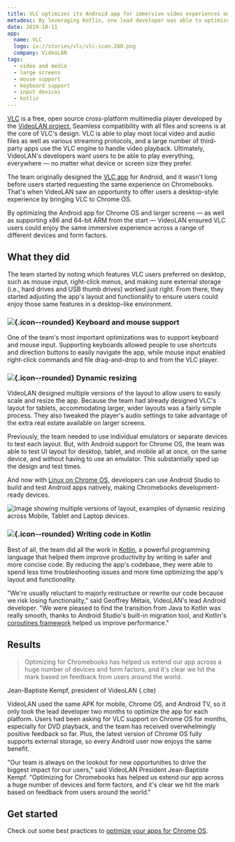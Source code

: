 ```yaml
---
title: VLC optimizes its Android app for immersive video experiences on larger screens
metadesc: By leveraging Kotlin, one lead developer was able to optimize their Android app for Chrome OS and Android TV in only two months, delighting their users.
date: 2019-10-11
app:
  name: VLC
  logo: ix://stories/vlc/vlc-icon.240.png
  company: VideoLAN
tags:
  - video and media
  - large screens
  - mouse support
  - keyboard support
  - input devices
  - kotlin
---
```


[VLC](https://www.videolan.org/vlc/index.html) is a free, open source cross-platform multimedia player developed by the [VideoLAN project.](https://www.videolan.org/) Seamless compatibility with all files and screens is at the core of VLC's design. VLC is able to play most local video and audio files as well as various streaming protocols, and a large number of third-party apps use the VLC engine to handle video playback. Ultimately, VideoLAN's developers want users to be able to play everything, everywhere — no matter what device or screen size they prefer.

The team originally designed the [VLC app](https://play.google.com/store/apps/details?id=org.videolan.vlc) for Android, and it wasn't long before users started requesting the same experience on Chromebooks. That's when VideoLAN saw an opportunity to offer users a desktop-style experience by bringing VLC to Chrome OS.

By optimizing the Android app for Chrome OS and larger screens — as well as supporting x86 and 64-bit ARM from the start — VideoLAN ensured VLC users could enjoy the same immersive experience across a range of different devices and form factors.

## What they did

The team started by noting which features VLC users preferred on desktop, such as mouse input, right-click menus, and making sure external storage (i.e., hard drives and USB thumb drives) worked just right. From there, they started adjusting the app's layout and functionality to ensure users could enjoy those same features in a desktop-like environment.

### ![](ix://icons/keyboard.png){.icon--rounded} Keyboard and mouse support

One of the team's most important optimizations was to support keyboard and mouse input. Supporting keyboards allowed people to use shortcuts and direction buttons to easily navigate the app, while mouse input enabled right-click commands and file drag-and-drop to and from the VLC player.

### ![](ix://icons/aspect_ratio.png){.icon--rounded} Dynamic resizing

VideoLAN designed multiple versions of the layout to allow users to easily scale and resize the app. Because the team had already designed VLC's layout for tablets, accommodating larger, wider layouts was a fairly simple process. They also tweaked the player's audio settings to take advantage of the extra real estate available on larger screens.

Previously, the team needed to use individual emulators or separate devices to test each layout. But, with Android support for Chrome OS, the team was able to test UI layout for desktop, tablet, and mobile all at once, on the same device, and without having to use an emulator. This substantially sped up the design and test times.

And now with [Linux on Chrome OS](/{{locale.code}}/linux), developers can use Android Studio to build and test Android apps natively, making Chromebooks development-ready devices.

![Image showing multiple versions of layout, examples of dynamic resizing across Mobile, Tablet and Laptop devices.](ix://stories/vlc/vlc-1.1500.png)

### ![](ix://icons/code.png){.icon--rounded} Writing code in Kotlin

Best of all, the team did all the work in [Kotlin](https://developer.android.com/kotlin), a powerful programming language that helped them improve productivity by writing in safer and more concise code. By reducing the app's codebase, they were able to spend less time troubleshooting issues and more time optimizing the app's layout and functionality.

"We're usually reluctant to majorly restructure or rewrite our code because we risk losing functionality," said Geoffrey Métais, VideoLAN's lead Android developer. "We were pleased to find the transition from Java to Kotlin was really smooth, thanks to Android Studio's built-in migration tool, and Kotlin's [coroutines framework](https://developer.android.com/kotlin/coroutines) helped us improve performance."

## Results

> Optimizing for Chromebooks has helped us extend our app across a huge number of devices and form factors, and it's clear we hit the mark based on feedback from users around the world.

Jean-Baptiste Kempf, president of VideoLAN {.cite}

VideoLAN used the same APK for mobile, Chrome OS, and Android TV, so it only took the lead developer two months to optimize the app for each platform. Users had been asking for VLC support on Chrome OS for months, especially for DVD playback, and the team has received overwhelmingly positive feedback so far. Plus, the latest version of Chrome OS fully supports external storage, so every Android user now enjoys the same benefit.

"Our team is always on the lookout for new opportunities to drive the biggest impact for our users," said VideoLAN President Jean-Baptiste Kempf. "Optimizing for Chromebooks has helped us extend our app across a huge number of devices and form factors, and it's clear we hit the mark based on feedback from users around the world."

## Get started

Check out some best practices to [optimize your apps for Chrome OS](/{{locale.code}}/android/optimizing).
